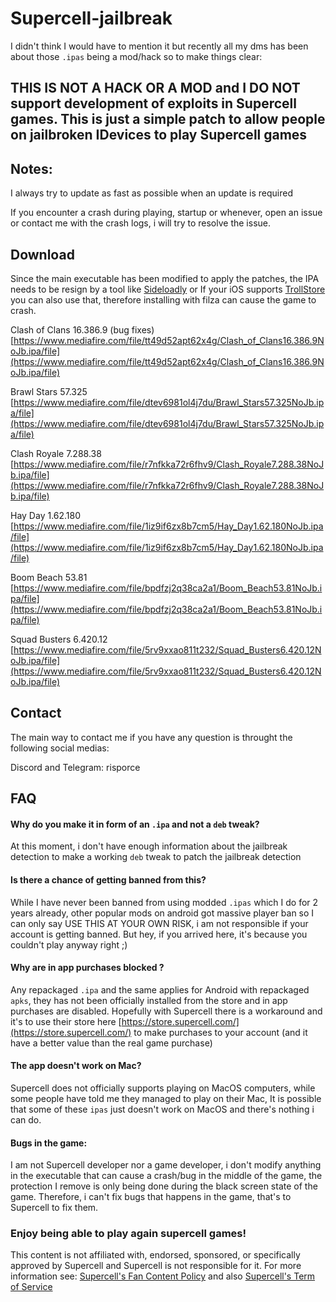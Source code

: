 # Supercell-jailbreak

I didn't think I would have to mention it but recently all my dms has been about those `.ipas` being a mod/hack so to make things clear:

## THIS IS NOT A HACK OR A MOD and I DO NOT support development of exploits in Supercell games. This is just a simple patch to allow people on jailbroken IDevices to play Supercell games

## Notes: ##

I always try to update as fast as possible when an update is required

If you encounter a crash during playing, startup or whenever, open an issue or contact me with the crash logs, i will try to resolve the issue.


## Download ##

Since the main executable has been modified to apply the patches, the IPA needs to be resign by a tool like [Sideloadly](https://sideloadly.io/) or If your iOS supports [TrollStore](https://github.com/opa334/TrollStore) you can also use that, therefore installing with filza can cause the game to crash.

Clash of Clans 16.386.9 (bug fixes) [https://www.mediafire.com/file/tt49d52apt62x4g/Clash_of_Clans16.386.9NoJb.ipa/file](https://www.mediafire.com/file/tt49d52apt62x4g/Clash_of_Clans16.386.9NoJb.ipa/file)

Brawl Stars 57.325 [https://www.mediafire.com/file/dtev6981ol4j7du/Brawl_Stars57.325NoJb.ipa/file](https://www.mediafire.com/file/dtev6981ol4j7du/Brawl_Stars57.325NoJb.ipa/file)

Clash Royale 7.288.38 [https://www.mediafire.com/file/r7nfkka72r6fhv9/Clash_Royale7.288.38NoJb.ipa/file](https://www.mediafire.com/file/r7nfkka72r6fhv9/Clash_Royale7.288.38NoJb.ipa/file)

Hay Day 1.62.180 [https://www.mediafire.com/file/1iz9if6zx8b7cm5/Hay_Day1.62.180NoJb.ipa/file](https://www.mediafire.com/file/1iz9if6zx8b7cm5/Hay_Day1.62.180NoJb.ipa/file)

Boom Beach 53.81 [https://www.mediafire.com/file/bpdfzj2q38ca2a1/Boom_Beach53.81NoJb.ipa/file](https://www.mediafire.com/file/bpdfzj2q38ca2a1/Boom_Beach53.81NoJb.ipa/file)

Squad Busters 6.420.12 [https://www.mediafire.com/file/5rv9xxao811t232/Squad_Busters6.420.12NoJb.ipa/file](https://www.mediafire.com/file/5rv9xxao811t232/Squad_Busters6.420.12NoJb.ipa/file)

## Contact ##
The main way to contact me if you have any question is throught the following social medias:

Discord and Telegram: risporce

## FAQ ##

####  Why do you make it in form of an `.ipa` and not a `deb` tweak? ####
At this moment, i don't have enough information about the jailbreak detection to make a working `deb` tweak to patch the jailbreak detection

#### Is there a chance of getting banned from this? #### 
While I have never been banned from using modded `.ipas` which I do for 2 years already, other popular mods on android got massive player ban so I can only say USE THIS AT YOUR OWN RISK, i am not responsible if your account is getting banned. But hey, if you arrived here, it's because you couldn't play anyway right ;)

#### Why are in app purchases blocked ? ####
Any repackaged `.ipa` and the same applies for Android with repackaged `apks`, they has not been officially installed from the store and in app purchases are disabled. Hopefully with Supercell there is a workaround and it's to use their store here [https://store.supercell.com/](https://store.supercell.com/) to make purchases to your account (and it have a better value than the real game purchase)

#### The app doesn't work on Mac? ####
Supercell does not officially supports playing on MacOS computers, while some people have told me they managed to play on their Mac, It is possible that some of these `ipas` just doesn't work on MacOS and there's nothing i can do.

#### Bugs in the game: ####
I am not Supercell developer nor a game developer, i don't modify anything in the executable that can cause a crash/bug in the middle of the game, the protection I remove is only being done during the black screen state of the game. Therefore, i can't fix bugs that happens in the game, that's to Supercell to fix them.

### Enjoy being able to play again supercell games! ###
This content is not affiliated with, endorsed, sponsored, or specifically approved by Supercell and Supercell is not responsible for it. For more information see: [Supercell's Fan Content Policy](https://supercell.com/en/fan-content-policy/) and also [Supercell's Term of Service](https://supercell.com/en/terms-of-service/)

